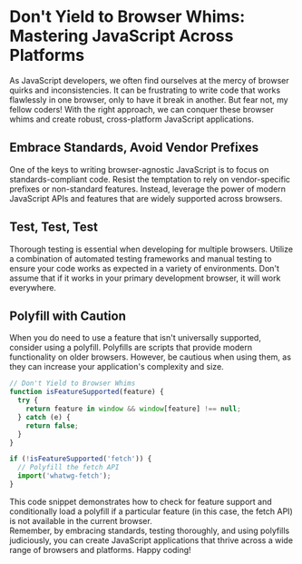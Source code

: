 # Don't Yield to Browser Whims: Mastering JavaScript Across Platforms
As JavaScript developers, we often find ourselves at the mercy of browser quirks and inconsistencies. It can be frustrating to write code that works flawlessly in one browser, only to have it break in another. But fear not, my fellow coders! With the right approach, we can conquer these browser whims and create robust, cross-platform JavaScript applications.

## Embrace Standards, Avoid Vendor Prefixes
One of the keys to writing browser-agnostic JavaScript is to focus on standards-compliant code. Resist the temptation to rely on vendor-specific prefixes or non-standard features. Instead, leverage the power of modern JavaScript APIs and features that are widely supported across browsers.
## Test, Test, Test
Thorough testing is essential when developing for multiple browsers. Utilize a combination of automated testing frameworks and manual testing to ensure your code works as expected in a variety of environments. Don't assume that if it works in your primary development browser, it will work everywhere.
## Polyfill with Caution
When you do need to use a feature that isn't universally supported, consider using a polyfill. Polyfills are scripts that provide modern functionality on older browsers. However, be cautious when using them, as they can increase your application's complexity and size.
<br/>

```javascript
// Don't Yield to Browser Whims
function isFeatureSupported(feature) {
  try {
    return feature in window && window[feature] !== null;
  } catch (e) {
    return false;
  }
}

if (!isFeatureSupported('fetch')) {
  // Polyfill the fetch API
  import('whatwg-fetch');
}
```
This code snippet demonstrates how to check for feature support and conditionally load a polyfill if a particular feature (in this case, the fetch API) is not available in the current browser.
<br/>
Remember, by embracing standards, testing thoroughly, and using polyfills judiciously, you can create JavaScript applications that thrive across a wide range of browsers and platforms. Happy coding!
